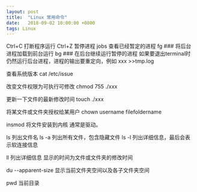 ```yaml
---
layout: post
title:  "Linux 常用命令"
date:   2018-09-02 10:00:00 +0800
tags: Linux
---
```


Ctrl+C 打断程序运行
Ctrl+Z 暂停进程
jobs 查看已经暂定的进程
fg ### 将后台进程加载到前台运行
bg ### 在后台继续运行暂停的进程
如果要退出terminal时仍然运行后台进程，进程的输出要重定向，例如 xxx >>tmp.log

查看系统版本
cat /etc/issue

改变文件权限为可执行可修改
chmod 755 ./xxx

更新一下文件的最新修改时间
touch ./xxx

将某文件或文件夹授权给某用户
chown username filefoldername


insmod
将文件安装到内核
通常是驱动。

ls 列出文件名
ls -a 列出所有文件，包含隐藏文件
ls -l 列出详细信息，最后会表示软连接信息

ll
列出详细信息
显示的时间为文件或文件夹的修改时间

du --apparent-size
显示当前文件夹空间以及各子文件夹空间

pwd
当前目录
